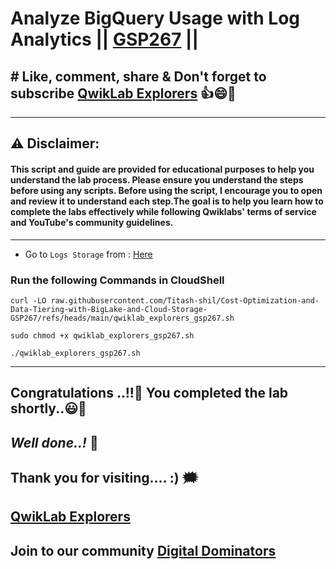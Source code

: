 # Analyze BigQuery Usage with Log Analytics || [GSP267](https://www.cloudskillsboost.google/focuses/89264?parent=catalog) || 

## # Like, comment, share & Don't forget to subscribe [QwikLab Explorers](https://youtube.com/@titashshil?si=RgamNu1dc9jVIbJN) 👍😄🤝

---
## ⚠️ **Disclaimer:**
#### This script and guide are provided for educational purposes to help you understand the lab process. Please ensure you understand the steps before using any scripts. Before using the script, I encourage you to open and review it to understand each step.The goal is to help you learn how to complete the labs effectively while following Qwiklabs' terms of service and YouTube's community guidelines.
---

- Go to `Logs Storage` from : [Here](https://console.cloud.google.com/logs/storage?project=?)

### Run the following Commands in CloudShell

```
curl -LO raw.githubusercontent.com/Titash-shil/Cost-Optimization-and-Data-Tiering-with-BigLake-and-Cloud-Storage-GSP267/refs/heads/main/qwiklab_explorers_gsp267.sh

sudo chmod +x qwiklab_explorers_gsp267.sh

./qwiklab_explorers_gsp267.sh
```

---

## Congratulations ..!!🎉  You completed the lab shortly..😃💯

## *Well done..!* 👏

## Thank you for visiting.... :) 🗯️

## [QwikLab Explorers](https://youtube.com/@titashshil?si=RgamNu1dc9jVIbJN)

## Join to our community [Digital Dominators](https://chat.whatsapp.com/J0o1beFGCHfJ8ZHGKjcqkd)
